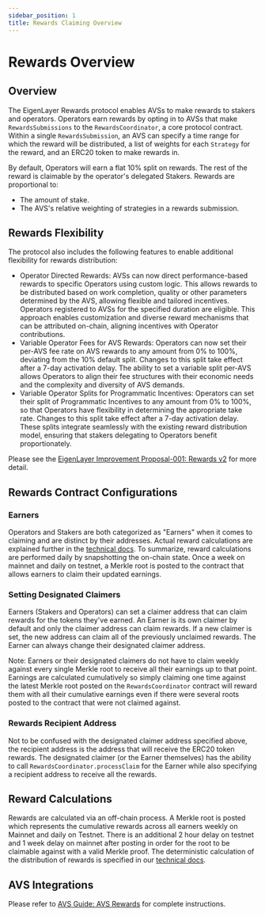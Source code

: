 ```yaml
---
sidebar_position: 1
title: Rewards Claiming Overview
---
```


# Rewards Overview

## Overview

The EigenLayer Rewards protocol enables AVSs to make rewards to stakers and operators. Operators earn rewards by opting in to AVSs that make `RewardsSubmissions` to the `RewardsCoordinator`, a core protocol contract. Within a single `RewardsSubmission`,  an AVS can specify a time range for which the reward will be distributed, a list of weights for each `Strategy` for the reward, and an ERC20 token to make rewards in.

By default, Operators will earn a flat 10% split on rewards. The rest of the reward is claimable by the operator's delegated Stakers. Rewards are proportional to:
- The amount of stake.
- The AVS's relative weighting of strategies in a rewards submission.


## Rewards Flexibility

The protocol also includes the following features to enable additional flexibility for rewards distribution:
- Operator Directed Rewards: AVSs can now direct performance-based rewards to specific Operators using custom logic. This allows rewards to be distributed based on work completion, quality or other parameters determined by the AVS, allowing flexible and tailored incentives. Operators registered to AVSs for the specified duration are eligible. This approach enables customization and diverse reward mechanisms that can be attributed on-chain, aligning incentives with Operator contributions.
- Variable Operator Fees for AVS Rewards: Operators can now set their per-AVS fee rate on AVS rewards to any amount from 0% to 100%, deviating from the 10% default split. Changes to this split take effect after a 7-day activation delay. The ability to set a variable split per-AVS allows Operators to align their fee structures with their economic needs and the complexity and diversity of AVS demands.
- Variable Operator Splits for Programmatic Incentives: Operators can set their split of Programmatic Incentives to any amount from 0% to 100%, so that Operators have flexibility in determining the appropriate take rate. Changes to this split take effect after a 7-day activation delay. These splits integrate seamlessly with the existing reward distribution model, ensuring that stakers delegating to Operators benefit proportionately.

Please see the [EigenLayer Improvement Proposal-001: Rewards v2](https://github.com/eigenfoundation/ELIPs/blob/main/ELIPs/ELIP-001.md#executive-summary) for more detail.


## Rewards Contract Configurations

### Earners 
Operators and Stakers are both categorized as "Earners" when it comes to claiming and are distinct by their addresses. Actual reward calculations are explained further in the [technical docs](https://github.com/Layr-Labs/eigenlayer-contracts/blob/dev/docs/core/RewardsCoordinator.md). To summarize, reward calculations are performed daily by snapshotting the on-chain state. Once a week on mainnet and daily on testnet, a Merkle root is posted to the contract that allows earners to claim their updated earnings.


### Setting Designated Claimers
Earners (Stakers and Operators) can set a claimer address that can claim rewards for the tokens they've earned. An Earner is its own claimer by default and only the claimer address can claim rewards. If a new claimer is set, the new address can claim all of the previously unclaimed rewards. The Earner can always change their designated claimer address.  

Note: Earners or their designated claimers do not have to claim weekly against every single Merkle root to receive all their earnings up to that point. Earnings are calculated cumulatively so simply claiming one time against the latest Merkle root posted on the `RewardsCoordinator` contract will reward them with all their cumulative earnings even if there were several roots posted to the contract that were not claimed against.

### Rewards Recipient Address
Not to be confused with the designated claimer address specified above, the recipient address is the address that will receive the ERC20 token rewards. The designated claimer (or the Earner themselves) has the ability to call `RewardsCoordinator.processClaim` for the Earner while also specifying a recipient address to receive all the rewards.

## Reward Calculations

Rewards are calculated via an off-chain process. A Merkle root is posted which represents the cumulative rewards across all earners weekly on Mainnet and daily on Testnet. There is an additional 2 hour delay on testnet and 1 week delay on mainnet after posting in order for the root to be claimable against with a valid Merkle proof. The deterministic calculation of the distribution of rewards is specified in our [technical docs](https://github.com/Layr-Labs/eigenlayer-contracts/blob/dev/docs/core/RewardsCoordinator.md). 



## AVS Integrations
Please refer to [AVS Guide: AVS Rewards](/docs/developers/HowTo/build/rewards.md) for complete instructions.
